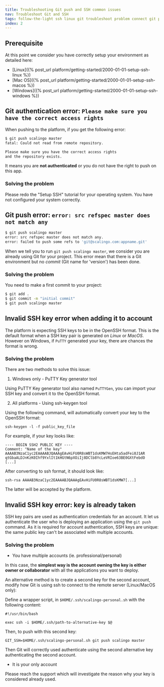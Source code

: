 ```yaml
---
title: Troubleshooting Git push and SSH common issues
nav: Troubleshoot Git and SSH
tags: follow-the-light ssh linux git troubleshoot problem connect git push
index: 2
---
```


## Prerequisite

At this point we consider you have correctly setup your environment as detailed here:

* [Linux]({% post_url platform/getting-started/2000-01-01-setup-ssh-linux %})
* [Mac OS]({% post_url platform/getting-started/2000-01-01-setup-ssh-macos %})
* [Windows]({% post_url platform/getting-started/2000-01-01-setup-ssh-windows %})

## Git authentication error: `Please make sure you have the correct access rights`

When pushing to the platform, if you get the following error:

```bash
$ git push scalingo master
fatal: Could not read from remote repository.

Please make sure you have the correct access rights
and the repository exists.
```

It means you are **not authenticated** or you do not have the right to push on this
app.

### Solving the problem

Please redo the "Setup SSH" tutorial for your operating system. You have not configured your system
correctly.

## Git push error: `error: src refspec master does not match any`

```bash
$ git push scalingo master
error: src refspec master does not match any.
error: failed to push some refs to 'git@scalingo.com:appname.git'
```

When we tell you to run `git push scalingo master`, we consider you are already
using Git for your project. This error mean that there is a Git environment but
no *commit* (Git name for 'version') has been done.

### Solving the problem

You need to make a first commit to your project:

```bash
$ git add .
$ git commit -m "initial commit"
$ git push scalingo master
```

## Invalid SSH key error when adding it to account

The platform is expecting SSH keys to be in the OpenSSH format. This is the default
format when a SSH key pair is generated on *Linux* or *MacOS*. However on Windows, if
`PuTTY` generated your key, there are chances the format is wrong.

### Solving the problem

There are two methods to solve this issue:

1. Windows only - PuTTY Key generator tool

Using PuTTY Key generator tool also named `PuTTYGen`, you can import
your SSH key and convert it to the OpenSSH format.

2. All platforms - Using ssh-keygen tool

Using the following command, will automatically convert your key to the OpenSSH format:

```
ssh-keygen -l -f public_key_file
```

For example, if your key looks like:

```
---- BEGIN SSH2 PUBLIC KEY ----
Comment: "Name of the key"
AAAAB3NzaC1yc2EAAAABJQAAAgEAvHiFU0R8sWBT1dsKMW7HsEHta5adFei0J1AR
qtGbaALDJnKzK0Ihf9YxlIt1kHGtN6pXOiIj8DClb8YcLeVRIoe63BE0GXtFebdO
[...]
```

After converting to ssh format, it should look like:

```
ssh-rsa AAAAB3NzaC1yc2EAAAABJQAAAgEAvHiFU0R8sWBT1dsKMW7[...]
```

The latter will be accepted by the platform.

## Invalid SSH key error: key is already taken

SSH key pairs are used as authentication credentials for an account. It let us
authenticate the user who is deploying an application using the `git push`
command. As it is required for account authentication, SSH keys are unique: the
same public key can't be associated with multiple accounts.

### Solving the problem

* You have multiple accounts (ie. professional/personal)

In this case, the **simplest way is the account owning the key is either owner
or collaborator** with all the applications you want to deploy.

An alternative method is to create a second key for the second account, modify
how Git is using ssh to connect to the remote server (Linux/MacOS only):

Define a wrapper script, in `$HOME/.ssh/scalingo-personal.sh` with the following content:

```
#!/usr/bin/bash

exec ssh -i $HOME/.ssh/path-to-alternative-key $@
```

Then, to push with this second key:

```
GIT_SSH=$HOME/.ssh/scalingo-personal.sh git push scalingo master
```

Then Git will correctly used authenticate using the second alternative key
authenticating the second account.

* It is your only account

Please reach the support which will investigate the reason why your key is
considered already used.
